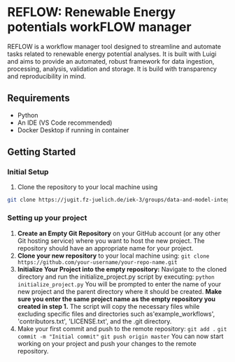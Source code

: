# REFLOW: Renewable Energy potentials workFLOW manager

REFLOW is a workflow manager tool designed to streamline and automate tasks related to renewable energy potential analyses. It is built with Luigi and aims to provide an automated, robust framework for data ingestion, processing, analysis, validation and storage. It is build with transparency and reproducibility in mind. 

## Requirements
* Python
* An IDE (VS Code recommended)
* Docker Desktop if running in container

## Getting Started

### Initial Setup
1. Clone the repository to your local machine using
```bash
git clone https://jugit.fz-juelich.de/iek-3/groups/data-and-model-integration/pelser/reflow.git
```

### Setting up your project
1. **Create an Empty Git Repository** on your GitHub account (or any other Git hosting service) where you want to host the new project. The repository should have an appropriate name for your project. 
2. **Clone your new repository** to your local machine using:
```git clone https://github.com/your-username/your-repo-name.git```
2. **Initialize Your Project into the empty repository:** Navigate to the cloned directory and run the initialize_project.py script by executing:
```python initialize_project.py```
You will be prompted to enter the name of your new project and the parent directory where it should be created.
**Make sure you enter the same project name as the empty repository you created in step 1.** 
The script will copy the necessary files while excluding specific files and directories such as'example_workflows', 'contributors.txt', 'LICENSE.txt', and the .git directory.
3. Make your first commit and push to the remote repository:
```git add .```
```git commit -m "Initial commit"```
```git push origin master```
You can now start working on your project and push your changes to the remote repository.